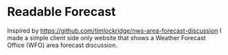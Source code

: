 # Readable Forecast

Inspired by https://github.com/timlockridge/nws-area-forecast-discussion I made a simple client side only website that shows a Weather Forecast Office (WFO) area forecast discussion.
